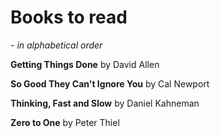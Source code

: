 # Books to read 

*- in alphabetical order*



**Getting Things Done** by David Allen

**So Good They Can't Ignore You** by Cal Newport

**Thinking, Fast and Slow** by Daniel Kahneman

**Zero to One** by Peter Thiel 

